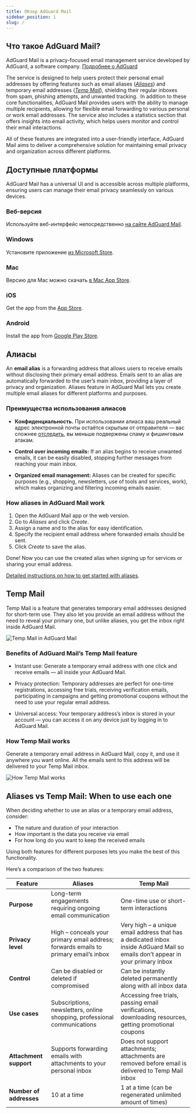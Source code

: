 ```yaml
---
title: Обзор AdGuard Mail
sidebar_position: 1
slug: /
---
```


## Что такое AdGuard Mail?

AdGuard Mail is a privacy-focused email management service developed by AdGuard, a software company. [Подробнее о AdGuard](https://adguard.com/contacts.html)

The service is designed to help users protect their personal email addresses by offering features such as email aliases ([_Aliases_](#aliases)) and temporary email addresses ([_Temp Mail_](#temp-mail)), shielding their regular inboxes from spam, phishing attempts, and unwanted tracking.
​
In addition to these core functionalities, AdGuard Mail provides users with the ability to manage multiple recipients, allowing for flexible email forwarding to various personal or work email addresses. The service also includes a statistics section that offers insights into email activity, which helps users monitor and control their email interactions.

All of these features are integrated into a user-friendly interface, AdGuard Mail aims to deliver a comprehensive solution for maintaining email privacy and organization across different platforms.​

## Доступные платформы

AdGuard Mail has a universal UI and is accessible across multiple platforms, ensuring users can manage their email privacy seamlessly on various devices.

### Веб-версия

Используйте веб-интерфейс непосредственно [на сайте AdGuard Mail](https://app.adguard-mail.com/).

### Windows

Установите приложение [из Microsoft Store](https://apps.microsoft.com/detail/9mz61qpwmdsx).

### Mac

Версию для Mac можно скачать [в Mac App Store](https://apps.apple.com/app/adguard-mail-temp-mail/id6499493699).

### iOS

Get the app from the [App Store](https://apps.apple.com/app/adguard-mail-temp-mail/id6499493699).​

### Android

Install the app from [Google Play Store](https://play.google.com/store/apps/details?id=com.adguard.email).​

## Алиасы

An **email alias** is a forwarding address that allows users to receive emails without disclosing their primary email address. Emails sent to an alias are automatically forwarded to the user’s main inbox, providing a layer of privacy and organization.​ Aliases feature in AdGuard Mail lets you create multiple email aliases for different platforms and purposes.

### Преимущества использования алиасов

- **Конфиденциальность.** При использовании алиаса ваш реальный адрес электронной почты остаётся скрытым от отправителя — вас сложнее [отследить](https://adguard.com/ru/blog/id-bridging-tracking-privacy.html), вы меньше подвержены спаму и фишинговым атакам.

- **Control over incoming emails:** If an alias begins to receive unwanted emails, it can be easily disabled, stopping further messages from reaching your main inbox.​

- **Organized email management:** Aliases can be created for specific purposes (e.g., shopping, newsletters, use of tools and services, work), which makes organizing and filtering incoming emails easier.​

### How aliases in AdGuard Mail work

1. Open the AdGuard Mail app or the web version.
2. Go to _Aliases_ and click _Create_.​
3. Assign a name and to the alias for easy identification.
4. Specify the recipient email address where forwarded emails should be sent​.
5. Click _Create_ to save the alias.

Done! Now you can use the created alias when signing up for services or sharing your email address.

[Detailed instructions on how to get started with aliases](/aliases/getting-started.md).

## Temp Mail

Temp Mail is a feature that generates temporary email addresses designed for short-term use. They also let you provide an email address without the need to reveal your primary one, but unlike aliases, you get the inbox right inside AdGuard Mail.​

![Temp Mail in AdGuard Mail](https://cdn.adtidy.org/content/kb/mail/create_tempmail.png)

### Benefits of AdGuard Mail’s Temp Mail feature

- Instant use: Generate a temporary email address with one click and receive emails — all inside your AdGuard Mail.​

- Privacy protection: Temporary addresses are perfect for one-time registrations, accessing free trials, receiving verification emails, participating in campaigns and getting promotional coupons without the need to use your regular email address.

- Universal access: Your temporary address’s inbox is stored in your account — you can access it on any device just by logging in to AdGuard Mail.​

### How Temp Mail works

Generate a temporary email address in AdGuard Mail, copy it, and use it anywhere you want online. All the emails sent to this address will be delivered to your Temp Mail inbox.

![How Temp Mail works](https://cdn.adtidy.org/content/kb/mail/how-temp-mail-works.png)

## Aliases vs Temp Mail: When to use each one

When deciding whether to use an alias or a temporary email address, consider:

- The nature and duration of your interaction
- How important is the data you receive via email
- For how long do you want to keep the received emails

Using both features for different purposes lets you make the best of this functionality.

Here’s a comparison of the two features:

| **Feature**             | **Aliases**                                                                          | **Temp Mail**                                                                                                                  |
| ----------------------- | ------------------------------------------------------------------------------------ | ------------------------------------------------------------------------------------------------------------------------------ |
| **Purpose**             | Long-term engagements requiring ongoing email communication                          | One-time use or short-term interactions                                                                                        |
| **Privacy level**       | High – conceals your primary email address; forwards emails to primary email’s inbox | Very high – a unique email address that has a dedicated inbox inside AdGuard Mail so emails don’t appear in your primary inbox |
| **Control**             | Can be disabled or deleted if compromised                                            | Can be instantly deleted permanently along with all inbox data                                                                 |
| **Use cases**           | Subscriptions, newsletters, online shopping, professional communications             | Accessing free trials, passing email verifications, downloading resources, getting promotional coupons                         |
| **Attachment support**  | Supports forwarding emails with attachments to your personal inbox                   | Does not support attachments; attachments are removed before email is delivered to Temp Mail inbox                             |
| **Number of addresses** | 10 at a time                                                                         | 1 at a time (can be regenerated unlimited amount of times)                                                  |
